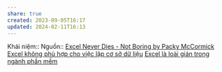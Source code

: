 ```yaml
---
share: true
created: 2023-09-05T16:17
updated: 2024-02-11T16:13
---
```


Khái niệm:: 
Nguồn:: [Excel Never Dies - Not Boring by Packy McCormick](https://www.notboring.co/p/excel-never-dies)
[Excel không phù hợp cho việc lập cơ sở dữ liệu](./Excel%20kh%C3%B4ng%20ph%C3%B9%20h%E1%BB%A3p%20cho%20vi%E1%BB%87c%20l%E1%BA%ADp%20c%C6%A1%20s%E1%BB%9F%20d%E1%BB%AF%20li%E1%BB%87u.md)
[Excel là loài gián trong ngành phần mềm](./Excel%20l%C3%A0%20lo%C3%A0i%20gi%C3%A1n%20trong%20ng%C3%A0nh%20ph%E1%BA%A7n%20m%E1%BB%81m.md)